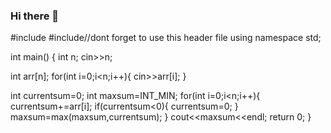 ### Hi there 👋

<!--
**AnkurJain305/AnkurJain305** is a ✨ _special_ ✨ repository because its `README.md` (this file) appears on your GitHub profile.

Here are some ideas to get you started:

- 🔭 I’m currently working on ...
- 🌱 I’m currently learning ...
- 👯 I’m looking to collaborate on ...
- 🤔 I’m looking for help with ...
- 💬 Ask me about ...
- 📫 How to reach me: ...
- 😄 Pronouns: ...
- ⚡ Fun fact: ...
-->
#include <iostream>
#include<climits>//dont forget to use this header file
using namespace std;

int main()
{
   int n;
   cin>>n;
   
   int arr[n];
   for(int i=0;i<n;i++){
       cin>>arr[i];
   }
   
   int currentsum=0;
   int maxsum=INT_MIN;
   for(int i=0;i<n;i++){
       currentsum+=arr[i];
       if(currentsum<0){
           currentsum=0;
       }
       maxsum=max(maxsum,currentsum);
   }
   cout<<maxsum<<endl;
    return 0;
}
